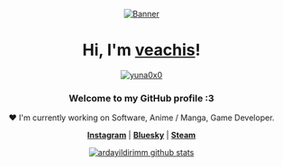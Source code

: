 <p align="center">
  <a href="https://yuna0x0.com">
    <img src="kita-ikuyo-rap.webp" alt="Banner">
  </a>
</p>

<h1 align="center">Hi, I'm <a href="[https://www.instagram.com/veachisx/]">veachis</a>!</h1>
<p align="center">
  <a href="[https://yuna0x0.com](https://www.instagram.com/veachisx/)">
    <img src="https://yuna0x0.com/88x31.webp" alt="yuna0x0">
  </a>
</p>
<h3 align="center">Welcome to my GitHub profile :3</h3>

<p align="center">❤ I'm currently working on Software, Anime / Manga, Game Developer.</p>

<p align="center">
  <strong><a href="https://www.instagram.com/veachisx/">Instagram</a></strong> |
  <strong><a href="https://bsky.app/profile/veachis.bsky.social">Bluesky</a></strong> |
  <strong><a href="https://steamcommunity.com/id/Veachis/">Steam</a></strong
</p>

<p align="center">
  <a href="https://github.com/ardayildirimm"><img src="https://github-readme-stats.vercel.app/api?username=ardayildirimm&hide_border=true&show_icons=true" alt="ardayildirimm github stats"></a>
</p>
